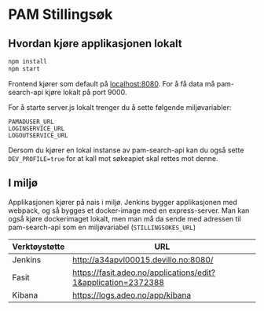 # PAM Stillingsøk

## Hvordan kjøre applikasjonen lokalt

```sh 
npm install
npm start
```

Frontend kjører som default på [localhost:8080](localhost:8080). For å få data må pam-search-api kjøre lokalt på port 9000.

For å starte server.js lokalt trenger du å sette følgende miljøvariabler:
```
PAMADUSER_URL
LOGINSERVICE_URL
LOGOUTSERVICE_URL
```
Dersom du kjører en lokal instanse av pam-search-api kan du også sette `DEV_PROFILE=true` for at kall mot søkeapiet skal rettes mot denne.

## I miljø

Applikasjonen kjører på nais i miljø. Jenkins bygger applikasjonen med webpack, og så bygges et docker-image med en express-server. Man kan også kjøre dockerimaget lokalt, men man må da sende med adressen til pam-search-api som en miljøvariabel (`STILLINGSOKES_URL`)

Verktøystøtte | URL
--------------|------------------------------------------------------------------
Jenkins       | http://a34apvl00015.devillo.no:8080/
Fasit         | https://fasit.adeo.no/applications/edit?1&application=2372388
Kibana        | https://logs.adeo.no/app/kibana










